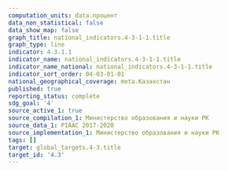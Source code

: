 ```yaml
---
computation_units: data.процент
data_non_statistical: false
data_show_map: false
graph_title: national_indicators.4-3-1-1.title
graph_type: line
indicator: 4.3.1.1
indicator_name: national_indicators.4-3-1-1.title
indicator_name_national: national_indicators.4-3-1-1.title
indicator_sort_order: 04-03-01-01
national_geographical_coverage: meta.Казахстан
published: true
reporting_status: complete
sdg_goal: '4'
source_active_1: true
source_compilation_1: Министерство образования и науки РК
source_data_1: PIAAC 2017-2020
source_implementation_1: Министерство образования и науки РК
tags: []
target: global_targets.4-3.title
target_id: '4.3'
---
```


